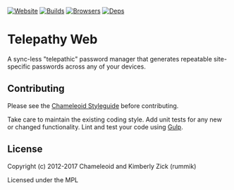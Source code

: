 [![Website][]](https://telepathy.pw)
[![Builds][]][travis]
[![Browsers][]][browserstack]
[![Deps][]][gemnasium]

Telepathy Web
=============
A sync-less "telepathic" password manager that generates repeatable site-specific passwords across any of your devices.

[Website]: https://img.shields.io/website-up-down-green-red/http/telepathy.pw.svg?label=telepathy.pw "Website Status"
[Builds]: http://img.shields.io/travis-ci/chameleoid/telepathy-web.png "Build Status"
[travis]: https://travis-ci.org/chameleoid/telepathy-web
[Browsers]: https://www.browserstack.com/automate/badge.svg?badge_key=blEzN0RpcGFPeDJJZjZlZDd4bnpJTWN2QU5Md2F6OWovUS9xbGd5aWhPVT0tLUVzTUUwcEVBR05oTDA4QzBRMlNDbHc9PQ==--743532cf005d5b574d9e307e32053aa45b6c5c5f "BrowserStack Status"
[browserstack]: https://www.browserstack.com/automate/public-build/blEzN0RpcGFPeDJJZjZlZDd4bnpJTWN2QU5Md2F6OWovUS9xbGd5aWhPVT0tLUVzTUUwcEVBR05oTDA4QzBRMlNDbHc9PQ==--743532cf005d5b574d9e307e32053aa45b6c5c5f
[Deps]: https://img.shields.io/gemnasium/chameleoid/telepathy-web.png "Dependency Status"
[gemnasium]: https://gemnasium.com/chameleoid/telepathy-web


## Contributing
Please see the [Chameleoid Styleguide][] before contributing.

Take care to maintain the existing coding style.  Add unit tests for any new or
changed functionality.  Lint and test your code using [Gulp][].

[Chameleoid Styleguide]: https://github.com/chameleoid/style
[Gulp]: http://gulpjs.com/


## License
Copyright (c) 2012-2017 Chameleoid and Kimberly Zick (rummik)

Licensed under the MPL
